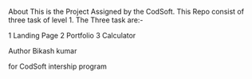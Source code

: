 About
This is the Project Assigned by the CodSoft. This Repo consist of three task of level 1. The Three task are:-

1 Landing Page
2 Portfolio
3 Calculator

Author
Bikash kumar

for
CodSoft intership program
